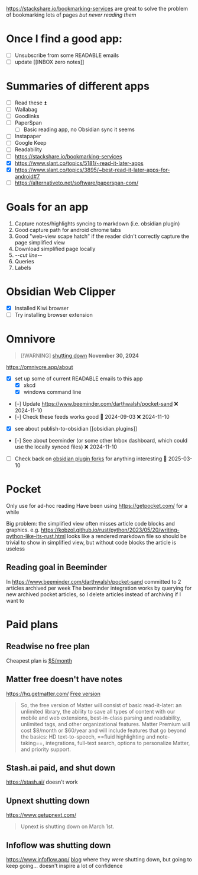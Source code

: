https://stackshare.io/bookmarking-services are great to solve the problem of bookmarking lots of pages *but never reading them*

# Once I find a good app:
- [ ] Unsubscribe from some READABLE emails
- [ ] update [[INBOX zero notes]]

# Summaries of different apps
- [ ] Read these ⏫ 
- [ ] Wallabag
- [ ] Goodlinks
- [ ] PaperSpan
	- [ ] Basic reading app, no Obsidian sync it seems
- [ ] Instapaper
- [ ] Google Keep
- [ ] Readability
- [ ] https://stackshare.io/bookmarking-services
- [x] https://www.slant.co/topics/5181/~read-it-later-apps
- [x] https://www.slant.co/topics/3895/~best-read-it-later-apps-for-android#7
- [ ] https://alternativeto.net/software/paperspan-com/

# Goals for an app
1. Capture notes/highlights syncing to markdown (i.e. obsidian plugin)
4. Good capture path for android chrome tabs
2. Good "web-view scape hatch" if the reader didn't correctly capture the page simplified view
3. Download simplified page locally
5. *--cut line--*
6. Queries
7. Labels
# Obsidian Web Clipper
- [x] Installed Kiwi browser
- [ ] Try installing browser extension
# Omnivore

> [!WARNING] [shutting down](https://blog.omnivore.app/p/details-on-omnivore-shutting-down) **November 30, 2024**



https://omnivore.app/about
- [x] set up some of current READABLE emails to this app
    - [x] xkcd
    - [x] windows command line
- [-] Update https://www.beeminder.com/darthwalsh/pocket-sand ❌ 2024-11-10
- [-] Check these feeds works good 🛫 2024-09-03 ❌ 2024-11-10
- [x] see about publish-to-obsidian [[obsidian.plugins]]
- [-] See about beeminder (or some other Inbox dashboard, which could use the locally synced files) ❌ 2024-11-10
- [ ] Check back on [obsidian plugin forks](https://github.com/omnivore-app/obsidian-omnivore/forks?include=active&page=1&period=2y&sort_by=last_updated) for anything interesting 🛫 2025-03-10 

# Pocket
Only use for ad-hoc reading
Have been using https://getpocket.com/ for a while

Big problem: the simplified view often misses article code blocks and graphics.
e.g. https://kobzol.github.io/rust/python/2023/05/20/writing-python-like-its-rust.html looks like a rendered markdown file so should be trivial to show in simplified view, but without code blocks the article is useless
## Reading goal in Beeminder
In https://www.beeminder.com/darthwalsh/pocket-sand committed to 2 articles archived per week
The beeminder integration works by querying for new archived pocket articles, so I delete articles instead of archiving if I want to 

# Paid plans
## Readwise no free plan
Cheapest plan is [$5/month](https://readwise.io/pricing)

## Matter free doesn't have notes
https://hq.getmatter.com/
[Free version](https://hq.getmatter.com/patron)
>So, the free version of Matter will consist of basic read-it-later: an unlimited library, the ability to save all types of content with our mobile and web extensions, best-in-class parsing and readability, unlimited tags, and other organizational features.
>Matter Premium will cost $8/month or $60/year and will include features that go beyond the basics: HD text-to-speech, ==fluid highlighting and note-taking==, integrations, full-text search, options to personalize Matter, and priority support.

## Stash.ai paid, and shut down
https://stash.ai/ doesn't work

## Upnext shutting down
https://www.getupnext.com/
>Upnext is shutting down on March 1st.

## Infoflow was shutting down
https://www.infoflow.app/
[blog](https://flat-process-26e.notion.site/The-Future-of-InfoFlow-12f9f88d0aab8046a74bf99f036dd0a8) where they *were* shutting down, but going to keep going... doesn't inspire a lot of confidence
